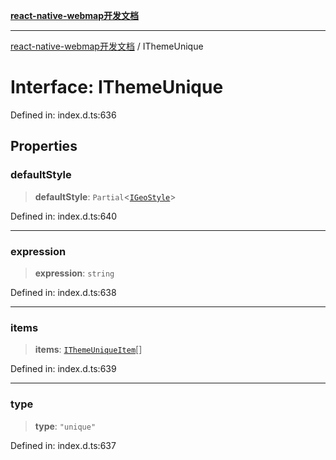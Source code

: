 [**react-native-webmap开发文档**](../README.md)

***

[react-native-webmap开发文档](../globals.md) / IThemeUnique

# Interface: IThemeUnique

Defined in: index.d.ts:636

## Properties

### defaultStyle

> **defaultStyle**: `Partial`\<[`IGeoStyle`](../type-aliases/IGeoStyle.md)\>

Defined in: index.d.ts:640

***

### expression

> **expression**: `string`

Defined in: index.d.ts:638

***

### items

> **items**: [`IThemeUniqueItem`](IThemeUniqueItem.md)[]

Defined in: index.d.ts:639

***

### type

> **type**: `"unique"`

Defined in: index.d.ts:637

